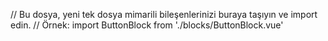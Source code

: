 // Bu dosya, yeni tek dosya mimarili bileşenlerinizi buraya taşıyın ve import edin.
// Örnek: import ButtonBlock from './blocks/ButtonBlock.vue'
